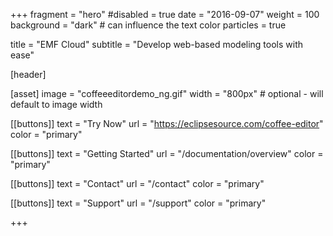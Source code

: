 +++
fragment = "hero"
#disabled = true
date = "2016-09-07"
weight = 100
background = "dark" # can influence the text color
particles = true

title = "EMF Cloud"
subtitle = "Develop web-based modeling tools with ease"

[header]

[asset]
  image = "coffeeeditordemo_ng.gif"
  width = "800px" # optional - will default to image width

[[buttons]]
  text = "Try Now"
  url = "https://eclipsesource.com/coffee-editor"
  color = "primary"

[[buttons]]
  text = "Getting Started"
  url = "/documentation/overview"
  color = "primary"

[[buttons]]
  text = "Contact"
  url = "/contact"
  color = "primary"

[[buttons]]
  text = "Support"
  url = "/support"
  color = "primary"

+++
